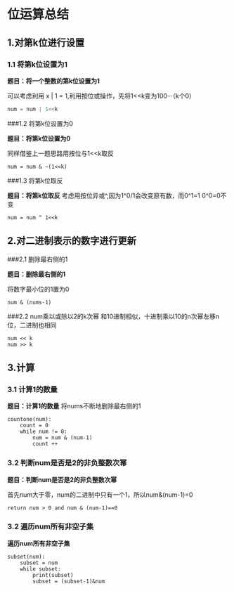 # 位运算总结


## 1.对第k位进行设置

### 1.1 将第k位设置为1

**题目：将一个整数的第k位设置为1**

可以考虑利用 x | 1 = 1,利用按位或操作，先将1<<k变为100···（k个0）


```python
num = num | 1<<k
```

###1.2 将第k位设置为0

**题目：将第k位设置为0**

同样借鉴上一题思路用按位与1<<k取反

```
num = num & ~(1<<k)
```


###1.3 将第k位取反

**题目：将第k位取反**
考虑用按位异或^,因为1^0/1会改变原有数，而0^1=1 0^0=0不变

```
num = num ^ 1<<k
```



## 2.对二进制表示的数字进行更新

###2.1 删除最右侧的1

**题目：删除最右侧的1**

将数字最小位的1置为0
```
num & (nums-1)
```


###2.2 num乘以或除以2的k次幂
和10进制相似，十进制乘以10的n次幂左移n位，二进制也相同
```
num << k
num >> k
```



## 3.计算

### 3.1 计算1的数量

**题目：计算1的数量**
将nums不断地删除最右侧的1
```
countone(num):
	count = 0
	while num != 0:
		num = num & (num-1)
		count ++
```

### 3.2 判断num是否是2的非负整数次幂

**题目：判断num是否是2的非负整数次幂**

首先num大于零，num的二进制中只有一个1，所以num&(num-1)=0
```
return num > 0 and num & (num-1)==0
```

### 3.2 遍历num所有非空子集

**遍历num所有非空子集**

```
subset(num):
	subset = num
	while subset:
		print(subset)
		subset = (subset-1)&num

```
